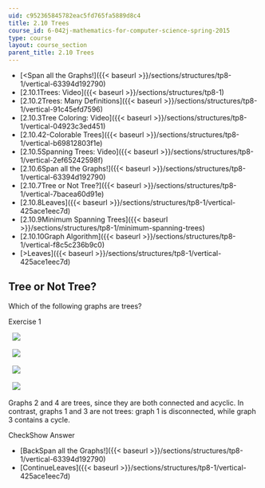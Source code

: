 ```yaml
---
uid: c952365845782eac5fd765fa5889d8c4
title: 2.10 Trees
course_id: 6-042j-mathematics-for-computer-science-spring-2015
type: course
layout: course_section
parent_title: 2.10 Trees
---
```


*   [<Span all the Graphs!]({{< baseurl >}}/sections/structures/tp8-1/vertical-63394d192790)
*   [2.10.1Trees: Video]({{< baseurl >}}/sections/structures/tp8-1)
*   [2.10.2Trees: Many Definitions]({{< baseurl >}}/sections/structures/tp8-1/vertical-91c45efd7596)
*   [2.10.3Tree Coloring: Video]({{< baseurl >}}/sections/structures/tp8-1/vertical-04923c3ed451)
*   [2.10.42-Colorable Trees]({{< baseurl >}}/sections/structures/tp8-1/vertical-b69812803f1e)
*   [2.10.5Spanning Trees: Video]({{< baseurl >}}/sections/structures/tp8-1/vertical-2ef65242598f)
*   [2.10.6Span all the Graphs!]({{< baseurl >}}/sections/structures/tp8-1/vertical-63394d192790)
*   [2.10.7Tree or Not Tree?]({{< baseurl >}}/sections/structures/tp8-1/vertical-7bacea60d91e)
*   [2.10.8Leaves]({{< baseurl >}}/sections/structures/tp8-1/vertical-425ace1eec7d)
*   [2.10.9Minimum Spanning Trees]({{< baseurl >}}/sections/structures/tp8-1/minimum-spanning-trees)
*   [2.10.10Graph Algorithm]({{< baseurl >}}/sections/structures/tp8-1/vertical-f8c5c236b9c0)
*   [\>Leaves]({{< baseurl >}}/sections/structures/tp8-1/vertical-425ace1eec7d)

Tree or Not Tree?
-----------------

  

Which of the following graphs are trees?

Exercise 1

&nbsp; ![](/courses/electrical-engineering-and-computer-science/6-042j-mathematics-for-computer-science-spring-2015/structures/tp8-1/vertical-7bacea60d91e/pp5prob2a.gif) &nbsp;

&nbsp; ![](/courses/electrical-engineering-and-computer-science/6-042j-mathematics-for-computer-science-spring-2015/structures/tp8-1/vertical-7bacea60d91e/pp5prob2b.gif) &nbsp;

&nbsp; ![](/courses/electrical-engineering-and-computer-science/6-042j-mathematics-for-computer-science-spring-2015/structures/tp8-1/vertical-7bacea60d91e/pp5prob2c.gif) &nbsp;

&nbsp; ![](/courses/electrical-engineering-and-computer-science/6-042j-mathematics-for-computer-science-spring-2015/structures/tp8-1/vertical-7bacea60d91e/pp5prob2d.gif) &nbsp;

Graphs 2 and 4 are trees, since they are both connected and acyclic. In contrast, graphs 1 and 3 are not trees: graph 1 is disconnected, while graph 3 contains a cycle.

CheckShow Answer

*   [BackSpan all the Graphs!]({{< baseurl >}}/sections/structures/tp8-1/vertical-63394d192790)
*   [ContinueLeaves]({{< baseurl >}}/sections/structures/tp8-1/vertical-425ace1eec7d)